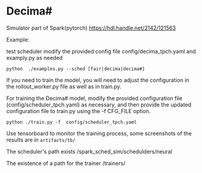 # Decima#

Simulator part of Spark(pytorch) https://hdl.handle.net/2142/121563



Example:

test scheduler  modify the provided config file config/decima_tpch.yaml and examply.py as needed
```
python  ./examples.py --sched [fair|decima|decima#]
```

If you need to train the model, you will need to adjust the configuration in the rollout_worker.py file as well as in train.py.

For training the Decima# model, modify the provided configuration file (config/scheduler_tpch.yaml) as necessary, and then provide the updated configuration file to train.py using the -f CFG_FILE option.

```
python ./train.py -f  config/scheduler_tpch.yaml
```
Use tensorboard to monitor the training process, some screenshots of the results are in `artifacts/tb/`

The scheduler's path exists  /spark_sched_sim/schedulders/neural

The existence of a path for the trainer  /trainers/


